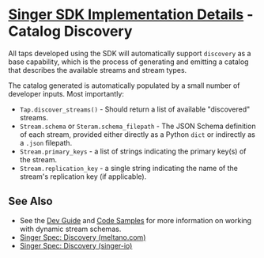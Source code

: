 # [Singer SDK Implementation Details](/.README.md) - Catalog Discovery

All taps developed using the SDK will automatically support `discovery` as a base
capability, which is the process of generating and emitting a catalog that describes the
available streams and stream types.

The catalog generated is automatically populated by a small number of developer inputs. Most
importantly:

- `Tap.discover_streams()` - Should return a list of available "discovered" streams.
- `Stream.schema` or `Steram.schema_filepath` - The JSON Schema definition of each stream,
provided either directly as a Python `dict` or indirectly as a `.json` filepath.
- `Stream.primary_keys` - a list of strings indicating the primary key(s) of the stream.
- `Stream.replication_key` - a single string indicating the name of the stream's replication
key (if applicable).

## See Also

- See the [Dev Guide](../dev_guide.md) and [Code Samples](../code_samples.md) for more
information on working with dynamic stream schemas.
- [Singer Spec: Discovery (meltano.com)](https://meltano.com/docs/singer-spec.html#discovery-mode)
- [Singer Spec: Discovery (singer-io)](https://github.com/singer-io/getting-started/blob/master/docs/DISCOVERY_MODE.md)

